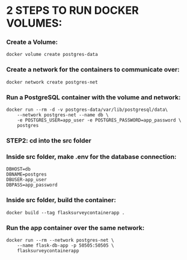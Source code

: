 # 2 STEPS TO RUN DOCKER VOLUMES:

### Create a Volume:
```shell
docker volume create postgres-data
```

### Create a network for the containers to communicate over:
```shell
docker network create postgres-net
```
### Run a PostgreSQL container with the volume and network:
```
docker run --rm -d -v postgres-data/var/lib/postgresql/data\
    --network postgres-net --name db \
    -e POSTGRES_USER=app_user -e POSTGRES_PASSWORD=app_password \
    postgres
```
### STEP2: cd into the src folder
### Inside src folder, make .env for the database connection:
```
DBHOST=db
DBNAME=postgres
DBUSER-app_user
DBPASS=app_password
```

### Inside src folder, build the container:
```
docker build --tag flasksurveycontainerapp .
```

### Run the app container over the same network:
```
docker run --rm --network postgres-net \
    --name flask-db-app -p 50505:50505 \
    flasksurveycontainerapp 
```
